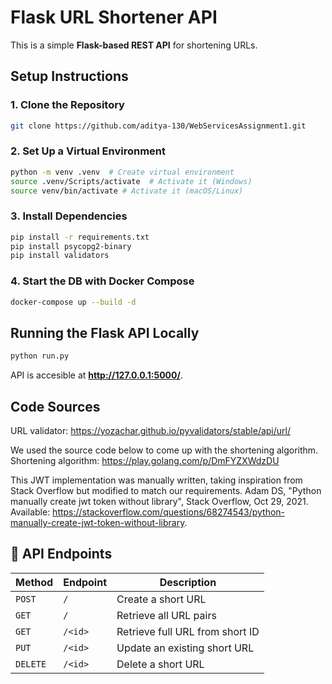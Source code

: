 # Flask URL Shortener API

This is a simple **Flask-based REST API** for shortening URLs.

## Setup Instructions

### 1️. Clone the Repository

```sh
git clone https://github.com/aditya-130/WebServicesAssignment1.git
```

### 2️. Set Up a Virtual Environment

```sh
python -m venv .venv  # Create virtual environment
source .venv/Scripts/activate  # Activate it (Windows)
source venv/bin/activate # Activate it (macOS/Linux)
```

### 3️. Install Dependencies

```sh
pip install -r requirements.txt
pip install psycopg2-binary
pip install validators
```

### 4. Start the DB with Docker Compose

```sh
docker-compose up --build -d
```

## Running the Flask API Locally

```sh
python run.py
```

API is accesible at **http://127.0.0.1:5000/**.

## Code Sources

URL validator: https://yozachar.github.io/pyvalidators/stable/api/url/

We used the source code below to come up with the shortening algorithm.
Shortening algorithm: https://play.golang.com/p/DmFYZXWdzDU

This JWT implementation was manually written, taking inspiration from Stack Overflow but modified to match our requirements.
Adam DS, "Python manually create jwt token without library", Stack Overflow, Oct 29, 2021. Available: https://stackoverflow.com/questions/68274543/python-manually-create-jwt-token-without-library.

## 📌 API Endpoints

| **Method** | **Endpoint** | **Description**                 |
| ---------- | ------------ | ------------------------------- |
| `POST`     | `/`          | Create a short URL              |
| `GET`      | `/`          | Retrieve all URL pairs          |
| `GET`      | `/<id>`      | Retrieve full URL from short ID |
| `PUT`      | `/<id>`      | Update an existing short URL    |
| `DELETE`   | `/<id>`      | Delete a short URL              |
